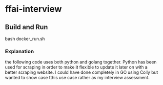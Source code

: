 # ffai-interview

## Build and Run
bash docker_run.sh

### Explanation

the following code uses both python and golang together. Python has been used for scraping in order to make it flexible to update it later on with a better scraping website. I could have done completely in GO using Colly but wanted to show case tthis use case rather as my interview assessment.

